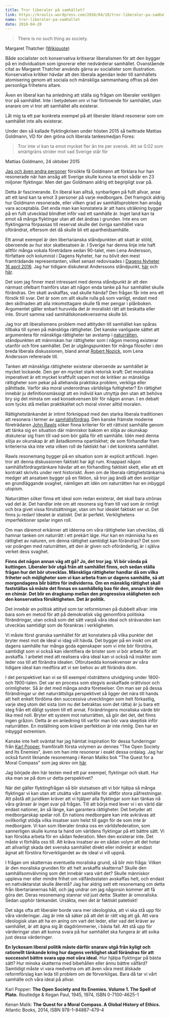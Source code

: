 ```yaml
---
title: Tror liberaler på samhället?
link: https://kraulis.wordpress.com/2016/04/20/tror-liberaler-pa-samhallet/
name: tror-liberaler-pa-samhallet
date: 2016-04-20
---
```

> There is no such thing as society.

Margaret Thatcher ([Wikiquote](https://en.wikiquote.org/wiki/Margaret_Thatcher))

Både socialister och konservativa kritiserar liberalismen för att den bygger på en individualism som ignorerar eller nedvärderar samhället. Ovanstående citat av Margaret Thatcher används gärna av socialister som illustration. Konservativa kritiker hävdar att den liberala agendan leder till samhällets atomisering genom att sociala och mänskliga sammanhang offras på den personliga frihetens altare.

Även en liberal kan ha anledning att ställa sig frågan om liberaler verkligen tror på samhället. Inte i betydelsen om vi har förtroende för samhället, utan snarare om vi tror att samhället alls existerar.

Låt mig ta ett par konkreta exempel på att liberaler ibland resonerar som om samhället inte alls existerar.



Under den så kallade flyktingkrisen under hösten 2015 så twittrade Mattias Goldmann, VD för den gröna och liberala tankesmedjan Fores:

> Tror inte vi kan ta emot mycket fler än tre per svensk. Att se 0.02 som smärtgräns strider mot vad Sverige står för

Mattias Goldmann, 24 oktober 2015

[Jag och även andra personer](/posts/) försökte få Goldmann att förklara hur han resonerade när han ansåg att Sverige skulle kunna ta emot sådär en 23 miljoner flyktingar. Men det gav Goldmann aldrig ett begripligt svar på.

Detta är fascinerande. En liberal kan alltså, synbarligen på fullt allvar, anse att ett land kan ta emot 3 personer på varje medborgare. Det framgick aldrig hur Goldmann resonerade, eller vilken grad av samhällsproblem han ansåg vara acceptabla. Det enda man kan konstatera är att hans uträkning bygger på en fullt utvecklad blindhet inför vad ett samhälle är. Inget land kan ta emot så många flyktingar utan att det ändras i grunden. Inte ens om flyktingarna förpassas till reservat skulle det övriga samhället vara oförändrat, eftersom det då skulle bli ett apartheidsamhälle.

Ett annat exempel är den libertarianska ståndpunkten att skatt är stöld, oberoende av hur stor skattesatsen är. I Sverige har denna linje inte haft alltför många vokala företrädare sedan 90-talet, men Lena Andersson, författare och kolumnist i Dagens Nyheter, har nu blivit den mest framträdande representanten, vilket senast redovisades i [Dagens Nyheter 16 april 2016](http://www.dn.se/ledare/kolumner/lena-andersson-skatt-ar-den-sanna-girigheten/). Jag har tidigare diskuterat Anderssons ståndpunkt, [här](/posts/) och [här](/posts/).

Det som jag finner mest intressant med denna ståndpunkt är att den närmast ofelbart framförs utan att någon enda tanke på hur samhället skulle förändras. Om skatt avskaffas, vad skulle hända? Den frågan får inte ens ett försök till svar. Det är som om allt skulle rulla på som vanligt, endast med den skillnaden att alla inkomsttagare skulle få mer pengar i plånboken. Argumentet gäller enbart huruvida det är moraliskt rätt att beskatta eller inte. Strunt samma vad samhällskonsekvenserna skulle bli.

Jag tror att liberalismens problem med attityden till samhället kan spåras tillbaka till synen på mänskliga rättigheter. Det kanske vanligaste sättet att argumentera för mänskliga rättigheter tar avstamp i [naturrätten](https://sv.wikipedia.org/wiki/Naturr%C3%A4tt), ståndpunkten att människan har rättigheter som i någon mening existerar utanför och före samhället. Det är utgångspunkten för många filosofer i den breda liberala diskussionen, bland annat [Robert Nozick](https://en.wikipedia.org/wiki/Robert_Nozick), som Lena Andersson refererade till.

Tanken att mänskliga rättigheter existerar oberoende av samhället är mycket lockande. Den ger en mycket stark retorisk kraft: Det moraliska imperativet är ett mycket kraftfullt vapen mot de kritiker av mänskliga rättigheter som pekar på allehanda praktiska problem, verkliga eller påhittade. Varför ska moral underordnas världsliga futtigheter? En rättighet innebär ju definitionsmässigt att en individ kan utnyttja den utan att behöva bry sig det minsta om vad konsekvensen blir för någon annan. I en debatt som tycks stå mellan praktikalitet och moral vinner alltid moralen.

Rättighetstänkandet är intimt förknippad med den starka liberala traditionen att resonera i termer av [samhällsfördrag](https://en.wikipedia.org/wiki/Social_contract). Den kanske främste moderne företrädaren [John Rawls](https://en.wikipedia.org/wiki/John_Rawls) söker finna kriterier för ett rättvist samhälle genom att tänka sig en situation där människor bakom en slöja av okunskap diskuterar sig fram till vad som bör gälla för ett samhälle. Idén med denna slöja av okunskap är att åstadkomma opartiskhet; de som förhandlar fram kriterierna ska inte veta vilken roll de faktiskt har i det konkreta samhället.

Rawls resonemang bygger på en situation som är explicit artificiell. Ingen tror att denna diskussionen faktiskt har ägt rum. Knappast någon samhällsfördragstänkare hävdar att en förhandling faktiskt skett, eller att ett kontrakt skrivits under rent historiskt. Även om de liberala rättighetstänkarna medger att ansatsen bygger på en fiktion, så tror jag ändå att den avslöjar en grundläggande svaghet, nämligen att idén om naturrätten har en inbyggd utopism.

Naturrätten söker finna ett ideal som redan existerar, det skall bara utrönas vad det är. Det handlar inte om att resonera sig fram till vad som är rimligt och bra givet vissa förutsättningar, utan om hur idealet faktiskt ser ut. Det finns ju redan! Idealet är statiskt. Det är perfekt. Verklighetens imperfektioner spelar ingen roll.

Om man däremot erkänner att idéerna om våra rättigheter kan utvecklas, då hamnar tanken om naturrätt i ett prekärt läge. Hur kan en människa ha en rättighet av naturen, om denna rättighet samtidigt kan förändras? Det som var poängen med naturrätten, att den är given och oföränderlig, är i själva verket dess svaghet.

**Finns det någon annan väg att gå? Jo, det tror jag. Vi bör vända på kuttingen. Liberaler bör utgå från att samhället finns, och sedan ställa frågan hur det bör utvecklas. Mänskliga rättigheter handlar då om vilka friheter och möjligheter som vi kan arbeta fram ur dagens samhälle, så att morgondagens blir bättre för individerna. Om en mänsklig rättighet skall fastställas så måste det finnas en samhällelig bas för den, annars blir den en chimär. Det blir en dragkamp mellan den progressiva otåligheten och den konservativa försiktigheten. Det är politik.**

Det innebär en politisk attityd som tar reformismen på dubbelt allvar: inte bara som en metod för att på demokratisk väg genomföra politiska förändringar, utan också som det sätt varpå våra ideal och strävanden kan utvecklas samtidigt som de förankras i verkligheten.

Vi måste först granska samhället för att konstatera på vilka punkter det bryter mest mot de ideal vi idag vill hävda. Det bygger på en insikt om att dagens samhälle har många goda egenskaper som vi inte bör förstöra, samtidigt som vi också kan identifiera de brister som vi bör arbeta för att avskaffa. I arbetet med att realisera våra ideal kan vi också nå insikter som leder oss till att förändra idealen. Oförutsedda konsekvenser av våra tidigare ideal kan medföra att vi ser behov av att förändra dom.

I det perspektivet kan vi se till exempel rösträttens utvidgning under 1800- och 1900-talen. Det var en process som stegvis avskaffade orättvisor och orimligheter. Så är det med många andra företeelser. Om man ser på dessa förändringar ur det naturrättsliga perspektivet så ligger det nära till hands att helt enkelt fördöma den successiva utvecklingen som helt förkastlig, varje steg utom det sista (om nu det betraktas som det rätta) är ju bara ett steg från ett dåligt system till ett annat. Förändringens moraliska värde blir lika med noll. Bryter ett system mot naturrätten, så gör det det, det finns ingen gråzon. Detta är en anledning till varför man bör vara skeptisk inför naturrätten. En inställning som kräver perfektion är inte rimlig. Den har en inbyggd extremism.

Kanske inte helt oväntat har jag hämtat inspiration för dessa funderingar från [Karl Popper](/posts/), framförallt första volymen av dennes "The Open Society and Its Enemies", även om han inte resonerar i exakt dessa ordalag. Jag har också funnit liknande resonemang i Kenan Maliks bok "The Quest for a Moral Compass" som jag skrev om [här](/posts/).

Jag började den här texten med ett par exempel, flyktingar och skatt. Hur ska man se på dom ur detta perspektivet?

När det gäller flyktingfrågan så blir slutsatsen att vi bör hjälpa så många flyktingar vi kan utan att utsätta vårt samhälle för alltför stora påfrestningar. Att påstå att juridiken kräver att vi hjälper alla flyktingar som kan tänkas nå våra gränser är inget svar på frågan. Till att börja med lever vi i en värld där endast nationer, än så länge, kan garantera rättigheter. Det betyder att medborgarskap spelar roll. En nations medborgare kan inte avkrävas att ovillkorligt stödja vilka insatser som helst till gagn för de som inte är medborgare. Vi kan som liberaler önska oss en världsfederation, som sannerligen skulle kunna ta hand om världens flyktingar på ett bättre sätt. Vi kan försöka arbeta för en sådan federation. Men den existerar inte. Det måste vi förhålla oss till. Att kräva insatser av en sådan volym att det hotar att allvarligt skada det svenska samhället direkt eller indirekt är endast ägnat att förstöra förverkligandet av de ideal vi vill uppnå.

I frågan om skatternas eventuella moraliska grund, så blir min fråga: Vilken är den moraliska grunden för att helt avskaffa skatterna? Skulle den samhällsomvälvning som det innebär vara värt det? Skulle människor uppleva mer eller mindre frihet om välfärdsstaten avskaffas helt, och endast en nattväktarstat skulle återstå? Jag har aldrig sett ett resonemang om detta från libertarianernas håll, och jag undrar om jag någonsin kommer att få göra det. Deras resonemang stannar vid just detta: Skatter är omoraliska. Sedan upphör tänkandet. Ursäkta, men det är faktiskt patetiskt!

Det sägs ofta att liberaler borde vara mer ideologiska, att vi ska stå upp för våra värderingar. Jag är inte så säker på att det är rätt väg att gå. Att vara ideologisk utan att ha en aning om vart det leder, eller vad det kräver av samhället, är att ägna sig åt dagdrömmerier, i bästa fall. Att stå upp för värderingar utan att kunna svara på hur samhället ska fungera är att svika just dessa värderinger.

**En lyckosam liberal politik måste därför snarare utgå från kyligt och rationellt tänkande kring hur dagens verklighet skall förändras för att successivt bättre svara upp mot våra ideal.** Hur hjälpa flyktingar på bästa sätt? Hur minska skatterna med bibehållen eller ännu bättre välfärd? Samtidigt måste vi vara medvetna om att även våra mest älskade reformförslag kan leda till problem om de förverkligas. Bara då tar vi vårt samhälle och våra ideal på allvar.

Karl Popper: **The Open Society and Its Enemies. Volume 1. The Spell of Plato.** Routledge &amp; Kegan Paul, 1945, 1974, ISBN 0-7100-4625-1

Kenan Malik: **The Quest for a Moral Compass. A Global History of Ethics.** Atlantic Books, 2014, ISBN 978-1-84887-479-4

